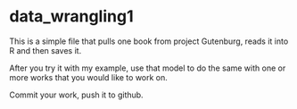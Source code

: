 # data_wrangling1

This is a simple file that pulls one book from project 
Gutenburg, reads it into R and then saves it. 

After you try it with my example, use that model to do the same with one or more works that you would like to work on.

Commit your work, push it to github.
